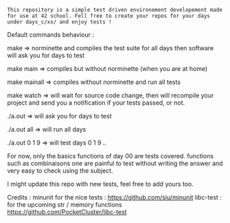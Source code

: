 	This repository is a simple test driven environement developement made for use at 42 school. Fell free to create your repos for your days under days_c/xx/ and enjoy tests !


Default commands behaviour : 

make   => norminette and compiles the test suite for all days then software will ask you for days to test 

make main   => compiles but without norminette (when you are at home) 

make mainall => compiles without norminette and run all tests

make watch => will wait for source code change, then will recompile your project and send you a notification if your tests passed, or not.


./a.out => will ask you for days to test 

./a.out all => will run all days 

./a.out 0 1 9 => will test days 0 1 9 ..

For now, only the basics functions of day 00 are tests covered. functions such as combinaisons one are painful to test without writing the answer and very easy to check using the subject. 

I might update this repo with new tests, feel free to add yours too.

Credits : 
minunit for the nice tests : https://github.com/siu/minunit
libc-test : for the upcoming str / memory functions https://github.com/PocketCluster/libc-test
